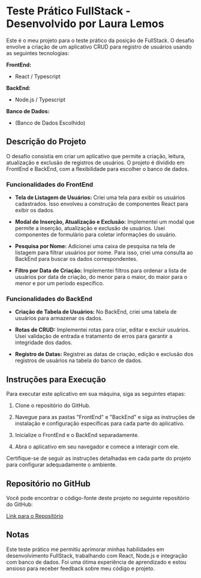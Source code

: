# Teste Prático FullStack - Desenvolvido por Laura Lemos

Este é o meu projeto para o teste prático da posição de FullStack. O desafio envolve a criação de um aplicativo CRUD para registro de usuários usando as seguintes tecnologias:

**FrontEnd:**
- React / Typescript

**BackEnd:**
- Node.js / Typescript

**Banco de Dados:**
- (Banco de Dados Escolhido)

## Descrição do Projeto

O desafio consistia em criar um aplicativo que permite a criação, leitura, atualização e exclusão de registros de usuários. O projeto é dividido em FrontEnd e BackEnd, com a flexibilidade para escolher o banco de dados.

### Funcionalidades do FrontEnd

- **Tela de Listagem de Usuários:** Criei uma tela para exibir os usuários cadastrados. Isso envolveu a construção de componentes React para exibir os dados.

- **Modal de Inserção, Atualização e Exclusão:** Implementei um modal que permite a inserção, atualização e exclusão de usuários. Usei componentes de formulário para coletar informações do usuário.

- **Pesquisa por Nome:** Adicionei uma caixa de pesquisa na tela de listagem para filtrar usuários por nome. Para isso, criei uma consulta ao BackEnd para buscar os dados correspondentes.

- **Filtro por Data de Criação:** Implementei filtros para ordenar a lista de usuários por data de criação, do menor para o maior, do maior para o menor e por um período específico.

### Funcionalidades do BackEnd

- **Criação de Tabela de Usuários:** No BackEnd, criei uma tabela de usuários para armazenar os dados.

- **Rotas de CRUD:** Implementei rotas para criar, editar e excluir usuários. Usei validação de entrada e tratamento de erros para garantir a integridade dos dados.

- **Registro de Datas:** Registrei as datas de criação, edição e exclusão dos registros de usuários na tabela do banco de dados.

## Instruções para Execução

Para executar este aplicativo em sua máquina, siga as seguintes etapas:

1. Clone o repositório do GitHub.

2. Navegue para as pastas "FrontEnd" e "BackEnd" e siga as instruções de instalação e configuração específicas para cada parte do aplicativo.

3. Inicialize o FrontEnd e o BackEnd separadamente.

4. Abra o aplicativo em seu navegador e comece a interagir com ele.

Certifique-se de seguir as instruções detalhadas em cada parte do projeto para configurar adequadamente o ambiente.


## Repositório no GitHub

Você pode encontrar o código-fonte deste projeto no seguinte repositório do GitHub:

[Link para o Repositório](https://github.com/Milly66k/Crud-React-TypeScript)

## Notas

Este teste prático me permitiu aprimorar minhas habilidades em desenvolvimento FullStack, trabalhando com React, Node.js e integração com banco de dados. Foi uma ótima experiência de aprendizado e estou ansioso para receber feedback sobre meu código e projeto.


